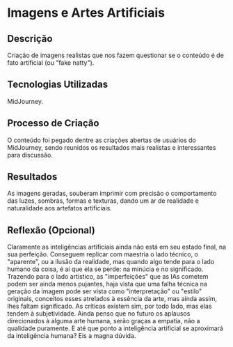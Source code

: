 
# Imagens e Artes Artificiais

## Descrição
Criação de imagens realistas que nos fazem questionar se o conteúdo é de fato artificial (ou "fake natty").

## Tecnologias Utilizadas
MidJourney.

## Processo de Criação
O conteúdo foi pegado dentre as criações abertas de usuários do MidJourney, sendo reunidos os resultados mais realistas e interessantes para discussão.

## Resultados
As imagens geradas, souberam imprimir com precisão o comportamento das luzes, sombras, formas e texturas, dando um ar de realidade e naturalidade aos artefatos artificiais.

## Reflexão (Opcional)
Claramente as inteligências artificiais ainda não está em seu estado final, na sua perfeição. Conseguem replicar com maestria o lado técnico, o "aparente", ou a ilusão da realidade, mas quando algo tende para o lado humano da coisa, é aí que ela se perde: na minúcia e no significado. Trazendo para o lado artístico, as "imperfeições" que as IAs cometem podem ser ainda menos pujantes, haja vista que uma falha técnica na geração da imagem pode ser vista como "interpretação" ou "estilo" originais, conceitos esses atrelados à essência da arte, mas ainda assim, lhes faltam significado. As críticas existem sim, por todo lado, mas elas tendem à subjetividade. Ainda penso que no futuro os aplausos direcionados à alguma arte humana, serão graças a empatia, não a qualidade puramente. E até que ponto a inteligência artificial se aproximará da inteligência humana? Eis a magna dúvida.
